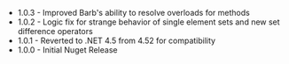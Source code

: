 * 1.0.3 - Improved Barb's ability to resolve overloads for methods
* 1.0.2 - Logic fix for strange behavior of single element sets and new set difference operators
* 1.0.1 - Reverted to .NET 4.5 from 4.52 for compatibility
* 1.0.0 - Initial Nuget Release